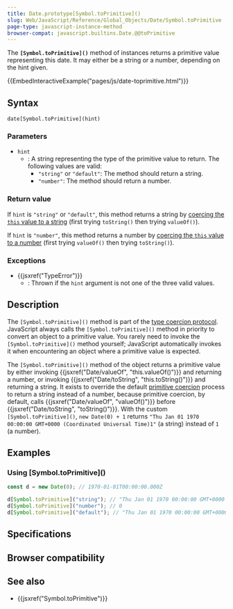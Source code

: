 ```yaml
---
title: Date.prototype[Symbol.toPrimitive]()
slug: Web/JavaScript/Reference/Global_Objects/Date/Symbol.toPrimitive
page-type: javascript-instance-method
browser-compat: javascript.builtins.Date.@@toPrimitive
---
```




The **`[Symbol.toPrimitive]()`** method of  instances returns a primitive value representing this date. It may either be a string or a number, depending on the hint given.

{{EmbedInteractiveExample("pages/js/date-toprimitive.html")}}

## Syntax

```js-nolint
date[Symbol.toPrimitive](hint)
```

### Parameters

- `hint`
  - : A string representing the type of the primitive value to return. The following values are valid:
    - `"string"` or `"default"`: The method should return a string.
    - `"number"`: The method should return a number.

### Return value

If `hint` is `"string"` or `"default"`, this method returns a string by [coercing the `this` value to a string](/Web/JavaScript/Reference/Global_Objects/String#string_coercion) (first trying `toString()` then trying `valueOf()`).

If `hint` is `"number"`, this method returns a number by [coercing the `this` value to a number](/Web/JavaScript/Reference/Global_Objects/Number#number_coercion) (first trying `valueOf()` then trying `toString()`).

### Exceptions

- {{jsxref("TypeError")}}
  - : Thrown if the `hint` argument is not one of the three valid values.

## Description

The `[Symbol.toPrimitive]()` method is part of the [type coercion protocol](/Web/JavaScript/Data_structures#type_coercion). JavaScript always calls the `[Symbol.toPrimitive]()` method in priority to convert an object to a primitive value. You rarely need to invoke the `[Symbol.toPrimitive]()` method yourself; JavaScript automatically invokes it when encountering an object where a primitive value is expected.

The `[Symbol.toPrimitive]()` method of the  object returns a primitive value by either invoking {{jsxref("Date/valueOf", "this.valueOf()")}} and returning a number, or invoking {{jsxref("Date/toString", "this.toString()")}} and returning a string. It exists to override the default [primitive coercion](/Web/JavaScript/Data_structures#primitive_coercion) process to return a string instead of a number, because primitive coercion, by default, calls {{jsxref("Date/valueOf", "valueOf()")}} before {{jsxref("Date/toString", "toString()")}}. With the custom `[Symbol.toPrimitive]()`, `new Date(0) + 1` returns `"Thu Jan 01 1970 00:00:00 GMT+0000 (Coordinated Universal Time)1"` (a string) instead of `1` (a number).

## Examples

### Using \[Symbol.toPrimitive]()

```js
const d = new Date(0); // 1970-01-01T00:00:00.000Z

d[Symbol.toPrimitive]("string"); // "Thu Jan 01 1970 00:00:00 GMT+0000 (Coordinated Universal Time)"
d[Symbol.toPrimitive]("number"); // 0
d[Symbol.toPrimitive]("default"); // "Thu Jan 01 1970 00:00:00 GMT+0000 (Coordinated Universal Time)"
```

## Specifications



## Browser compatibility



## See also

- {{jsxref("Symbol.toPrimitive")}}

